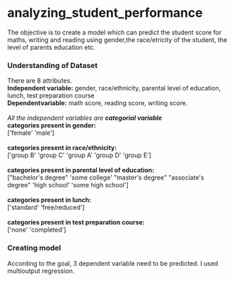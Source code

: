 # analyzing_student_performance

The objective is to create a model which can predict the student score for maths, writing and reading using gender,the race/etricity of the student, the level of parents education etc.

### Understanding of Dataset

There are 8 attributes.<br/>
__Independent variable:__ gender, race/ethnicity, parental level of education,	lunch,	test preparation course	<br/>
__Dependentvariable:__ math score,	reading score,	writing score.</br></br>
*All the independent variables are __categorial variable__*</br>
__categories present in gender:__</br>
['female' 'male']</br></br>
__categories present in race/ethnicity:__</br>
['group B' 'group C' 'group A' 'group D' 'group E']</br></br>
__categories present in parental level of education:__</br>
["bachelor's degree" 'some college' "master's degree" "associate's degree"
 'high school' 'some high school']</br></br>
__categories present in lunch:__</br>
['standard' 'free/reduced']</br></br>
__categories present in test preparation course:__</br>
['none' 'completed']</br>

### Creating model
According to the goal, 3 dependent variable need to be predicted. I used multioutput regression. 
